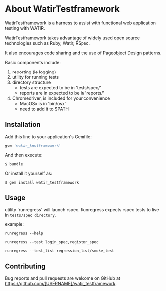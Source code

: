 # About WatirTestframework

WatirTestframework is a harness to assist with functional web application testing with WATIR. 

WatirTestframework takes advantage of widely used open source technologies such as Ruby, Watir, RSpec.

It also encourages code sharing and the use of Pageobject Design patterns.

Basic components include:
1. reporting (ie logging)
2. utility for running tests
3. directory structure 
	- tests are expected to be in 'tests/spec/'
	- reports are in expected to be in 'reports/'
4. Chromedriver, is included for your convenience
	- MacOSx is in 'bin/osx'
	- need to add it to $PATH


## Installation

Add this line to your application's Gemfile:

```ruby
gem 'watir_testframework'
```

And then execute:

    $ bundle

Or install it yourself as:

    $ gem install watir_testframework

## Usage
utility 'runregress' will launch rspec.
Runregress expects rspec tests to live in `tests/spec directory`.

example:

`runregress --help`

`runregress --test login_spec,register_spec`

`runregress --test_list regression_list/smoke_test`


## Contributing

Bug reports and pull requests are welcome on GitHub at https://github.com/[USERNAME]/watir_testframework.

